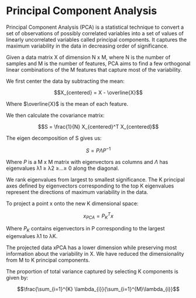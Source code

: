 # Principal Component Analysis
Principal Component Analysis (PCA) is a statistical technique to convert a set of observations of possibly correlated variables into a set of values of linearly uncorrelated variables called principal components. It captures the maximum variability in the data in decreasing order of significance.

Given a data matrix X of dimension N x M, where N is the number of samples and M is the number of features, PCA aims to find a few orthogonal linear combinations of the M features that capture most of the variability.

We first center the data by subtracting the mean:

$$X_{centered} = X - \overline{X}$$

Where $\overline{X}$ is the mean of each feature.

We then calculate the covariance matrix:

$$S = \frac{1}{N} X_{centered}^T X_{centered}$$

The eigen decomposition of S gives us:

$$S = PΛP^{-1}$$

Where $P$ is a M x M matrix with eigenvectors as columns and $Λ$ has eigenvalues λ1 ≥ λ2 ≥...≥ 0 along the diagonal.

We rank eigenvalues from largest to smallest significance. The K principal axes defined by eigenvectors corresponding to the top K eigenvalues represent the directions of maximum variability in the data.

To project a point x onto the new K dimensional space:

$$x_{PCA} = P_K^Tx$$

Where $P_K$ contains eigenvectors in P corresponding to the largest eigenvalues λ1 to λK.

The projected data xPCA has a lower dimension while preserving most information about the variability in X. We have reduced the dimensionality from M to K principal components.

The proportion of total variance captured by selecting K components is given by:

$$\frac{\sum_{i=1}^{K} \lambda_{i}}{\sum_{i=1}^{M}\lambda_{i}}$$
